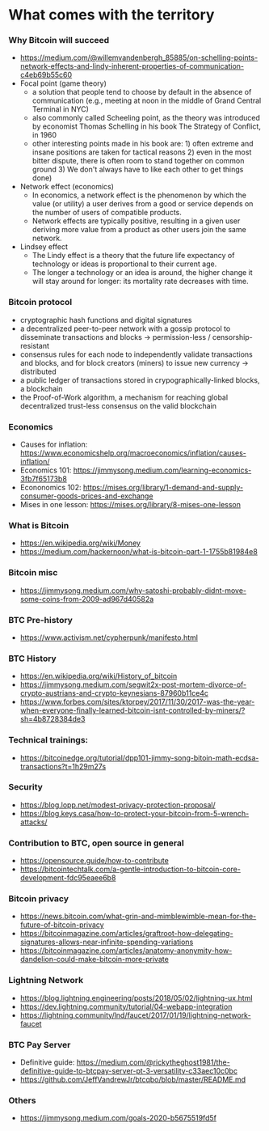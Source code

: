 # What comes with the territory

### Why Bitcoin will succeed
- https://medium.com/@willemvandenbergh_85885/on-schelling-points-network-effects-and-lindy-inherent-properties-of-communication-c4eb69b55c60
- Focal point (game theory)
  - a solution that people tend to choose by default in the absence of communication (e.g., meeting at noon in the middle of Grand Central Terminal in NYC)
  - also commonly called Scheeling point, as the theory was introduced by economist Thomas Schelling in his book The Strategy of Conflict, in 1960
  - other interesting points made in his book are: 1) often extreme and insane positions are taken for tactical reasons 2) even in the most bitter dispute, there is often room to stand together on common ground 3) We don't always have to like each other to get things done)
- Network effect (economics)
  - In economics, a network effect is the phenomenon by which the value (or utility) a user derives from a good or service depends on the number of users of compatible products.
  - Network effects are typically positive, resulting in a given user deriving more value from a product as other users join the same network.
- Lindsey effect
  - The Lindy effect is a theory that the future life expectancy of technology or ideas is proportional to their current age.
  - The longer a technology or an idea is around, the higher change it will stay around for longer: its mortality rate decreases with time.

### Bitcoin protocol
- cryptographic hash functions and digital signatures
- a decentralized peer-to-peer network with a gossip protocol to disseminate transactions and blocks -> permission-less / censorship-resistant
- consensus rules for each node to independently validate transactions and blocks, and for block creators (miners) to issue new currency -> distributed
- a public ledger of transactions stored in crypographically-linked blocks, a blockchain
- the Proof-of-Work algorithm, a mechanism for reaching global decentralized trust-less consensus on the valid blockchain

### Economics
- Causes for inflation: https://www.economicshelp.org/macroeconomics/inflation/causes-inflation/
- Economics 101: https://jimmysong.medium.com/learning-economics-3fb7f65173b8
- Econonomics 102: https://mises.org/library/1-demand-and-supply-consumer-goods-prices-and-exchange
- Mises in one lesson: https://mises.org/library/8-mises-one-lesson

### What is Bitcoin
- https://en.wikipedia.org/wiki/Money
- https://medium.com/hackernoon/what-is-bitcoin-part-1-1755b81984e8

### Bitcoin misc
- https://jimmysong.medium.com/why-satoshi-probably-didnt-move-some-coins-from-2009-ad967d40582a

### BTC Pre-history
- https://www.activism.net/cypherpunk/manifesto.html

### BTC History
- https://en.wikipedia.org/wiki/History_of_bitcoin
- https://jimmysong.medium.com/segwit2x-post-mortem-divorce-of-crypto-austrians-and-crypto-keynesians-87960b11ce4c
- https://www.forbes.com/sites/ktorpey/2017/11/30/2017-was-the-year-when-everyone-finally-learned-bitcoin-isnt-controlled-by-miners/?sh=4b8728384de3

### Technical trainings:
- https://bitcoinedge.org/tutorial/dpp101-jimmy-song-bitoin-math-ecdsa-transactions?t=1h29m27s

### Security
- https://blog.lopp.net/modest-privacy-protection-proposal/
- https://blog.keys.casa/how-to-protect-your-bitcoin-from-5-wrench-attacks/

### Contribution to BTC, open source in general
- https://opensource.guide/how-to-contribute
- https://bitcointechtalk.com/a-gentle-introduction-to-bitcoin-core-development-fdc95eaee6b8

### Bitcoin privacy
- https://news.bitcoin.com/what-grin-and-mimblewimble-mean-for-the-future-of-bitcoin-privacy
- https://bitcoinmagazine.com/articles/graftroot-how-delegating-signatures-allows-near-infinite-spending-variations
- https://bitcoinmagazine.com/articles/anatomy-anonymity-how-dandelion-could-make-bitcoin-more-private

### Lightning Network
- https://blog.lightning.engineering/posts/2018/05/02/lightning-ux.html
- https://dev.lightning.community/tutorial/04-webapp-integration
- https://lightning.community/lnd/faucet/2017/01/19/lightning-network-faucet

### BTC Pay Server
- Definitive guide: https://medium.com/@rickytheghost1981/the-definitive-guide-to-btcpay-server-pt-3-versatility-c33aec10c0bc
- https://github.com/JeffVandrewJr/btcqbo/blob/master/README.md

### Others
- https://jimmysong.medium.com/goals-2020-b5675519fd5f
